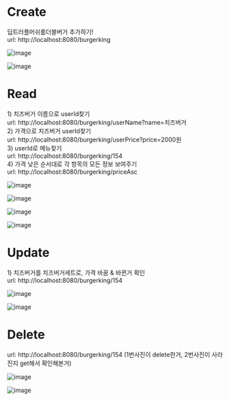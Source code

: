 <h1>Create</h1>
<div>
  딥트러플머쉬룸더블버거 추가하기! <br>
  url: http://localhost:8080/burgerking
</div>

![image](https://github.com/user-attachments/assets/d0d689a2-f3fc-40cd-828c-59f4f0516347)

![image](https://github.com/user-attachments/assets/96ea4608-d4ab-436c-a668-b273bf666963)

<h1>Read</h1>
<div>
  1) 치즈버거 이름으로 userId찾기<br>
  url: http://localhost:8080/burgerking/userName?name=치즈버거 <br>
  2) 가격으로 치즈버거 userId찾기 <br>
  url: http://localhost:8080/burgerking/userPrice?price=2000원<br>
  3) userId로 메뉴찾기<br>
  url: http://localhost:8080/burgerking/154<br>
  4) 가격 낮은 순서대로 각 항목의 모든 정보 보여주기<br>
  url: http://localhost:8080/burgerking/priceAsc<br>
</div>

![image](https://github.com/user-attachments/assets/0247b940-e1e2-4485-856e-f0a9c52d13f9)

![image](https://github.com/user-attachments/assets/8051f9f3-71d8-429b-a944-e50bb75bda42)

![image](https://github.com/user-attachments/assets/6492c9fb-8eff-4932-9e1e-ee6783c572ef)

![image](https://github.com/user-attachments/assets/95f9a5bd-c3a9-461e-bc45-72c2d692f34f)

<h1>Update</h1>
<div>
  1) 치즈버거를 치즈버거세트로, 가격 바꿈 & 바뀐거 확인<br>
  url: http://localhost:8080/burgerking/154<br>
</div>

![image](https://github.com/user-attachments/assets/a5ccc273-7da6-44e7-b68c-0ef151c34e84)

![image](https://github.com/user-attachments/assets/f66ddd19-3b24-47af-a150-f77eda0eb35d)

<h1>Delete</h1>
<div>
  url: http://localhost:8080/burgerking/154 (1번사진이 delete한거, 2번사진이 사라진지 get해서 확인해본거)
</div>

![image](https://github.com/user-attachments/assets/1e1152e5-a0b2-4788-91f6-cb10368e8b5b)

![image](https://github.com/user-attachments/assets/d73513e1-ade6-4c5c-b26d-21ef4de27b68)



